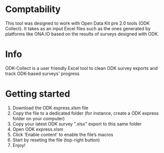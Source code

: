 # Comptability
This tool was designed to work with Open Data Kit pre 2.0 tools (ODK Collect).
It takes as an input Excel files such as the ones generated by platforms like
ONA.IO based on the results of surveys designed with ODK.

# Info
ODK-Collect is a user friendly Excel tool to clean ODK survey exports and track ODK-based surveys' progress

# Getting started
1. Download the ODK express.xlsm file
2. Copy the file to a dedicated folder (for instance, create a ODK express folder on your computer)
3. Copy your latest ODK survey ".xlsx" export to this same folder
4. Open ODK express.xlsm
5. Click ‘Enable content’ to enable the file’s macros
6. Start by reseting the file (top-right button)
7. Enjoy!
